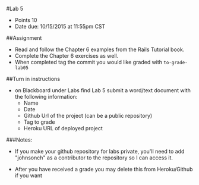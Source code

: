 #Lab 5
* Points 10
* Date due: 10/15/2015 at 11:55pm CST

##Assignment
* Read and follow the Chapter 6 examples from the Rails Tutorial book.
* Complete the Chapter 6 exercises as well.
* When completed tag the commit you would like graded with ```to-grade-lab05```



##Turn in instructions
* on Blackboard under Labs find Lab 5 submit a word/text document with the following information:
  * Name
  * Date
  * Github Url of the project (can be a public repository)
  * Tag to grade
  * Heroku URL of deployed project

###Notes:
* If you make your github repository for labs private, you'll need to add "johnsonch" as a contributor to the repository so I can access it.

* After you have received a grade you may delete this from Heroku/Github if you want
